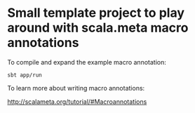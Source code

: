 # Small template project to play around with scala.meta macro annotations

To compile and expand the example macro annotation:

```
sbt app/run
```

To learn more about writing macro annotations:

http://scalameta.org/tutorial/#Macroannotations
